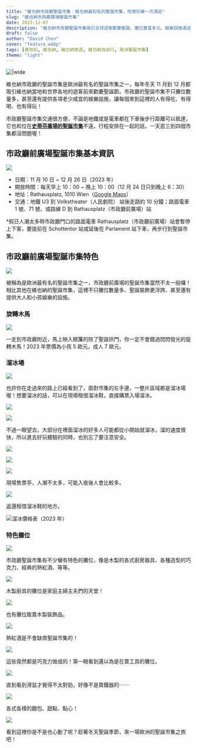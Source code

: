```yaml
---
title: "維也納市政廳聖誕市集｜維也納最知名的聖誕市集，吃喝玩樂一次滿足"
slug: "維也納市政廳廣場聖誕市集"
date: 2023-12-07
description: "維也納市政廳聖誕市集吸引全球遊客歡慶聖誕，攤位豐富多元，娛樂設施滿足各年齡層，讓人享受美食和節慶氛圍，快看看關於這個聖誕市集的介紹！"
draft: false
author: "David Chen"
cover: "feature.webp"
tags: [奧地利, 維也納, 維也納旅遊, 維也納自由行, 歐洲聖誕市集]
theme: "light"
---
```


![|wide](feature.webp)

維也納市政廳的聖誕市集是歐洲最有名的聖誕市集之一，每年冬天 11 月到 12 月都吸引維也納當地和世界各地的遊客前來歡慶聖誕節。市政廳的聖誕市集不只攤位數量多，甚至還有提供各項老少咸宜的娛樂設施，讓每個來到這裡的人有得吃、有得喝、也有得玩！

市政廳聖誕市集交通很方便，不論是地鐵或是電車都在下車後步行距離可以抵達，它也和位在[**史蒂芬廣場的聖誕市集**](https://exittaiwan.com/posts/%E7%B6%AD%E4%B9%9F%E7%B4%8D%E5%8F%B2%E8%92%82%E8%8A%AC%E5%BB%A3%E5%A0%B4%E8%81%96%E8%AA%95%E5%B8%82%E9%9B%86/)不遠，行程安排在一起的話，一天逛三到四個市集都沒問題喔！

## 市政廳前廣場聖誕市集基本資訊

![](IMG_4809.webp)

- 日期：11 月 10 日 ~ 12 月 26 日（2023 年）
- 開放時間：每天早上 10：00 ~ 晚上 10：00（12 月 24 日只到晚上 6：30）
- 地址：Rathausplatz, 1010 Wien（[Google Maps](https://www.google.com/maps/place/Rathausplatz/@48.2106456,16.3561805,17z/data=!3m1!4b1!4m6!3m5!1s0x476d07966dc3b145:0x1e7a761d819e68fa!8m2!3d48.2106456!4d16.3587554!16s%2Fg%2F12345hdy?authuser=1&entry=ttu)）
- 交通：地鐵 U3 到 Volkstheater（人民劇院） 站後走路約 10 分鐘；路面電車 1 號、71 號、或路線 D 到 Rathausplatz（市政廳前廣場）站

*假日人潮太多時市政廳門口的路面電車 Rathausplatz（市政廳前廣場）站會暫停上下客，要提前在 Schottentor 站或延後在 Parlament 站下車，再步行到聖誕市集。

## 市政廳前廣場聖誕市集特色

![](IMG_4768.webp)

被稱為是歐洲最有名的聖誕市集之一，市政廳前廣場的聖誕市集當然不太一般囉！相比其他在維也納的聖誕市集，這裡不只攤位數量多、聖誕裝飾更浮誇、甚至還有提供大人和小孩娛樂的設施。

### 旋轉木馬

![](IMG_4585.webp)

一走到市政廳附近，馬上映入眼簾的除了聖誕拱門，你一定不會錯過閃閃發光的旋轉木馬！2023 年票價為小孩 5 歐元，成人 7 歐元。

### 溜冰場

![](IMG_4805.webp)

也許你在走過來的路上已經看到了，面對市集的左手邊，一整片區域都是溜冰場喔！想要溜冰的話，可以在現場租借溜冰鞋，直接購票入場溜冰。

![](IMG_4790.webp)

![](IMG_4791.webp)

不過一眼望去，大部分在裡面溜冰的好多人可能都從小開始就溜冰，溜的速度很快，所以進去好玩體驗的同時，也別忘了要注意安全。

![](IMG_4799.webp)

![](IMG_4800.webp)

![](IMG_4803.webp)

現場售票亭，人潮不太多，可能入夜後人會比較多。

![](IMG_4801.webp)

返還租借溜冰鞋的地方。

![溜冰價格表（2023 年）](eislaufen-preis.jpg)

### 特色攤位

![](IMG_4781.webp)

市政廳聖誕市集有不少蠻有特色的攤位，像是木製的各式廚房器具、各種造型的巧克力、經典的熱紅酒、等等。

![](IMG_4777.webp)

木製廚具的攤位是家庭主婦主夫們的天堂！

![](IMG_4771.webp)

也有攤位販賣木製裝飾品。

![](IMG_4775.webp)

熱紅酒是不會缺席聖誕市集的！

![](IMG_4816.webp)

這些竟然都是巧克力做成的！第一眼看到還以為是在賣工具的攤位。

![](IMG_4595.webp)

直到看到滑鼠才覺得不太對勁，好像不是賣鐵器的⋯⋯

![](IMG_4817.webp)

各式各樣的麵包、甜點、點心！

![](IMG_4808.webp)

看到這裡你是不是也心動了呢？趁著冬天聖誕季節，來一場歐洲的聖誕市集之旅吧！